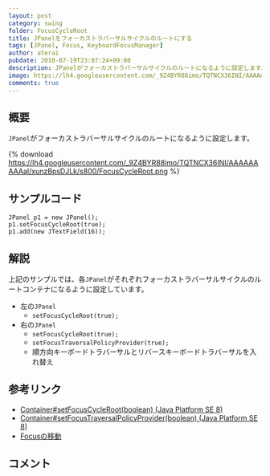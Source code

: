 ```yaml
---
layout: post
category: swing
folder: FocusCycleRoot
title: JPanelをフォーカストラバーサルサイクルのルートにする
tags: [JPanel, Focus, KeyboardFocusManager]
author: aterai
pubdate: 2010-07-19T23:07:24+09:00
description: JPanelがフォーカストラバーサルサイクルのルートになるように設定します。
image: https://lh4.googleusercontent.com/_9Z4BYR88imo/TQTNCX36INI/AAAAAAAAAaI/xunzBpsDJLk/s800/FocusCycleRoot.png
comments: true
---
```

## 概要
`JPanel`がフォーカストラバーサルサイクルのルートになるように設定します。

{% download https://lh4.googleusercontent.com/_9Z4BYR88imo/TQTNCX36INI/AAAAAAAAAaI/xunzBpsDJLk/s800/FocusCycleRoot.png %}

## サンプルコード
<pre class="prettyprint"><code>JPanel p1 = new JPanel();
p1.setFocusCycleRoot(true);
p1.add(new JTextField(16));
</code></pre>

## 解説
上記のサンプルでは、各`JPanel`がそれぞれフォーカストラバーサルサイクルのルートコンテナになるように設定しています。

- 左の`JPanel`
    - `setFocusCycleRoot(true);`
- 右の`JPanel`
    - `setFocusCycleRoot(true);`
    - `setFocusTraversalPolicyProvider(true);`
    - 順方向キーボードトラバーサルとリバースキーボードトラバーサルを入れ替え

<!-- dummy comment line for breaking list -->

## 参考リンク
- [Container#setFocusCycleRoot(boolean) (Java Platform SE 8)](https://docs.oracle.com/javase/jp/8/docs/api/java/awt/Container.html#setFocusCycleRoot-boolean-)
- [Container#setFocusTraversalPolicyProvider(boolean) (Java Platform SE 8)](https://docs.oracle.com/javase/jp/8/docs/api/java/awt/Container.html#setFocusTraversalPolicyProvider-boolean-)
- [Focusの移動](http://ateraimemo.com/Swing/FocusTraversal.html)

<!-- dummy comment line for breaking list -->

## コメント
